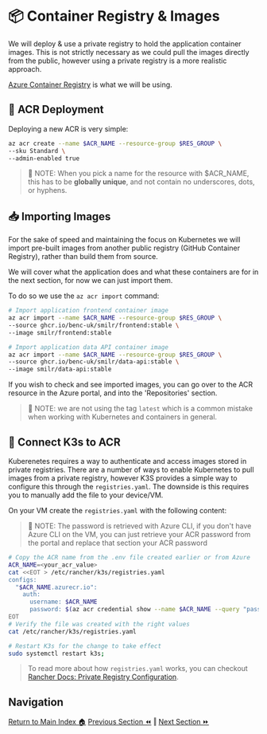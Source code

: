 # 📦 Container Registry & Images

We will deploy & use a private registry to hold the application container images. This is not strictly
necessary as we could pull the images directly from the public, however using a private registry is
a more realistic approach.

[Azure Container Registry](https://docs.microsoft.com/azure/container-registry/) is what we will be
using.

## 🚀 ACR Deployment

Deploying a new ACR is very simple:

```bash
az acr create --name $ACR_NAME --resource-group $RES_GROUP \
--sku Standard \
--admin-enabled true
```

> 📝 NOTE: When you pick a name for the resource with $ACR_NAME, this has to be **globally unique**,
> and not contain no underscores, dots, or hyphens.

## 📥 Importing Images

For the sake of speed and maintaining the focus on Kubernetes we will import pre-built images from
another public registry (GitHub Container Registry), rather than build them from source.

We will cover what the application does and what these containers are for in the next section, for
now we can just import them.

To do so we use the `az acr import` command:

```bash
# Import application frontend container image
az acr import --name $ACR_NAME --resource-group $RES_GROUP \
--source ghcr.io/benc-uk/smilr/frontend:stable \
--image smilr/frontend:stable

# Import application data API container image
az acr import --name $ACR_NAME --resource-group $RES_GROUP \
--source ghcr.io/benc-uk/smilr/data-api:stable \
--image smilr/data-api:stable
```

If you wish to check and see imported images, you can go over to the ACR resource in the Azure portal,
and into the 'Repositories' section.

> 📝 NOTE: we are not using the tag `latest` which is a common mistake when working with Kubernetes
> and containers in general.

## 🔌 Connect K3s to ACR

Kuberenetes requires a way to authenticate and access images stored in private registries. There are
a number of ways to enable Kubernetes to pull images from a private registry, however K3S provides a
simple way to configure this through the `registries.yaml`. The downside is this requires you to
manually add the file to your device/VM.

On your VM create the `registries.yaml` with the following content:

> 📝 NOTE: The password is retrieved with Azure CLI, if you don't have Azure CLI on the VM, you can
> just retrieve your ACR password from the portal and replace that section your ACR password

```sh
# Copy the ACR name from the .env file created earlier or from Azure
ACR_NAME=<your_acr_value>
cat <<EOT > /etc/rancher/k3s/registries.yaml
configs:
  "$ACR_NAME.azurecr.io":
    auth:
      username: $ACR_NAME
      password: $(az acr credential show --name $ACR_NAME --query "passwords[0].value" -o tsv)
EOT
# Verify the file was created with the right values
cat /etc/rancher/k3s/registries.yaml

# Restart K3s for the change to take effect
sudo systemctl restart k3s;
```

> To read more about how `registries.yaml` works, you can checkout [Rancher Docs: Private Registry Configuration](https://rancher.com/docs/k3s/latest/en/installation/private-registry/).

## Navigation

[Return to Main Index 🏠](../../readme.md)
[Previous Section ⏪](../01-cluster/readme.md) ‖ [Next Section ⏩](../03-the-application/readme.md)
